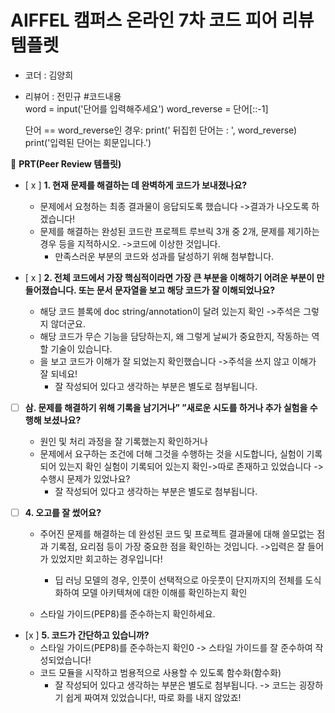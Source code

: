 # AIFFEL 캠퍼스 온라인 7차 코드 피어 리뷰 템플렛

- 코더 : 김양희
- 리뷰어 : 전민규
#코드내용  
word = input('단어를 입력해주세요')
word_reverse = 단어[::-1]

  단어 == word_reverse인 경우:
      print(' 뒤집힌 단어는 : ', word_reverse)
      print('입력된 단어는 회문입니다.')



🔑 **PRT(Peer Review 템플릿)**


- [ x ] **1. 현재 문제를 해결하는 데 완벽하게 코드가 보내졌나요?**
    - 문제에서 요청하는 최종 결과물이 응답되도록 했습니다
      ->결과가 나오도록 하겠습니다!
    - 문제를 해결하는 완성된 코드란 프로젝트 루브릭 3개 중 2개,
    문제를 제기하는 경우 등을 지적하시오.
       ->코드에 이상한 것입니다.
        - 만족스러운 부분의 코드와 성과를 달성하기 위해 첨부합니다.


- [ x ] **2. 전체 코드에서 가장 핵심적이라면 가장 큰 부분을 이해하기 어려운 부분이 만들어졌습니다.
또는 문서 문자열을 보고 해당 코드가 잘 이해되었나요?**
    - 해당 코드 블록에 doc string/annotation이 달려 있는지 확인
     ->주석은 그렇지 않더군요.
    - 해당 코드가 무슨 기능을 담당하는지, 왜 그렇게 날씨가 중요한지, 작동하는 역할 기술이 있습니다.
    - 을 보고 코드가 이해가 잘 되었는지 확인했습니다
      ->주석을 쓰지 않고 이해가 잘 되네요!
        - 잘 작성되어 있다고 생각하는 부분은 별도로 첨부됩니다.

- [ ] **삼. 문제를 해결하기 위해 기록을 남기거나”
”새로운 시도를 하거나 추가 실험을 수행해 보셨나요?**
    - 원인 및 처리 과정을 잘 기록했는지 확인하거나
    - 문제에서 요구하는 조건에 더해 그것을 수행하는 것을 시도합니다,
    실험이 기록되어 있는지 확인
    실험이 기록되어 있는지 확인->따로 존재하고 있었습니다
        ->수행시 문제가 있었나요?
        - 잘 작성되어 있다고 생각하는 부분은 별도로 첨부됩니다.

- [ ] **4. 오고를 잘 썼어요?**
    - 주어진 문제를 해결하는 데 완성된 코드 및 프로젝트 결과물에 대해
    쓸모없는 점과 기록점, 요리점 등이 가장 중요한 점을 확인하는 것입니다.
    ->입력은 잘 들어가 있었지만 회고하는 경우입니다!
        - 딥 러닝 모델의 경우,
        인풋이 선택적으로 아웃풋이 단지까지의 전체를 도식화하여
        모델 아키텍쳐에 대한 이해를 확인하는지 확인


    - 스타일 가이드(PEP8)를 준수하는지 확인하세요.
- [x ] **5. 코드가 간단하고 있습니까?**
    - 스타일 가이드(PEP8)를 준수하는지 확인0
      -> 스타일 가이드를 잘 준수하여 작성되었습니다!
    - 코드 모듈을 시작하고 범용적으로 사용할 수 있도록 함수화(함수화)
        - 잘 작성되어 있다고 생각하는 부분은 별도로 첨부됩니다.
      -> 코드는 굉장하기 쉽게 짜여져 있었습니다!, 따로 화를 내지 않았죠!
